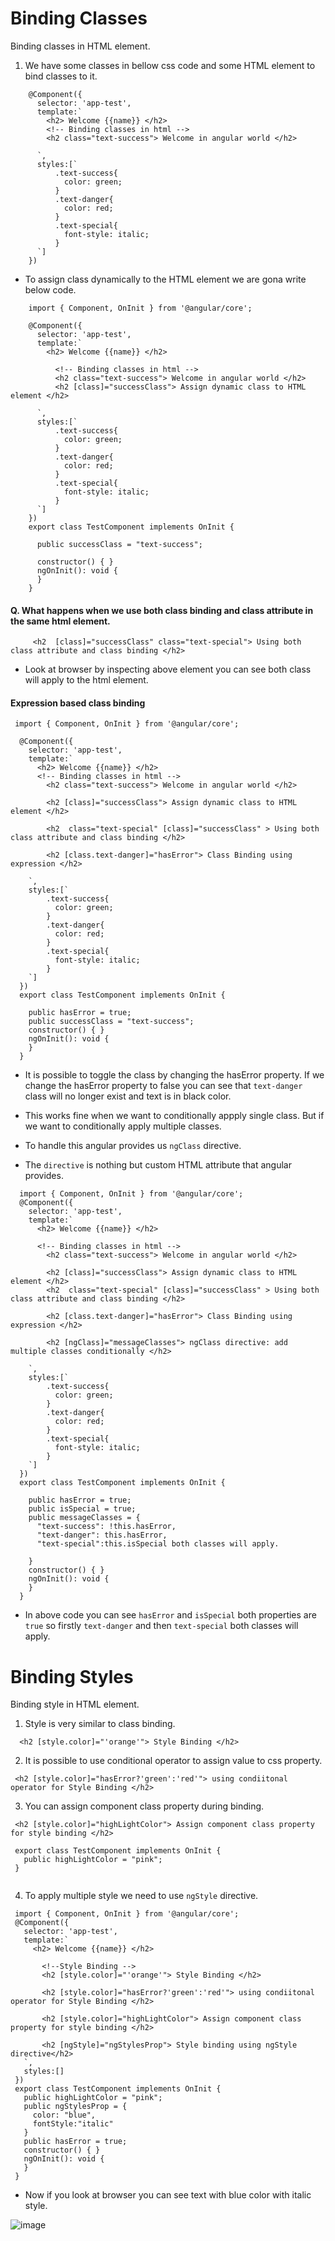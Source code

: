 # Binding Classes
Binding classes in HTML element.


 1) We have some classes in bellow css code and some HTML element to bind classes to it.

  ```
      @Component({
        selector: 'app-test',
        template:`
          <h2> Welcome {{name}} </h2>
          <!-- Binding classes in html -->
          <h2 class="text-success"> Welcome in angular world </h2>

        `,
        styles:[`
            .text-success{
              color: green;
            }
            .text-danger{
              color: red;
            }
            .text-special{
              font-style: italic;
            }
        `]
      })
  ```
  - To assign class dynamically to the HTML element we are gona write below code.
  ```
      import { Component, OnInit } from '@angular/core';

      @Component({
        selector: 'app-test',
        template:`
          <h2> Welcome {{name}} </h2>

            <!-- Binding classes in html -->
            <h2 class="text-success"> Welcome in angular world </h2>
            <h2 [class]="successClass"> Assign dynamic class to HTML element </h2>

        `,
        styles:[`
            .text-success{
              color: green;
            }
            .text-danger{
              color: red;
            }
            .text-special{
              font-style: italic;
            }
        `]
      })
      export class TestComponent implements OnInit {

        public successClass = "text-success";

        constructor() { }
        ngOnInit(): void {
        }
      }

  ```
  
  #### Q. What happens when we use both class binding and class attribute in the same html element.
 
 ```
      <h2  [class]="successClass" class="text-special"> Using both class attribute and class binding </h2>
 ```
 - Look at browser by inspecting above element you can see both class will apply to the html element.
 
 #### Expression based class binding
 ```
  import { Component, OnInit } from '@angular/core';

   @Component({
     selector: 'app-test',
     template:`
       <h2> Welcome {{name}} </h2>
       <!-- Binding classes in html -->
         <h2 class="text-success"> Welcome in angular world </h2>

         <h2 [class]="successClass"> Assign dynamic class to HTML element </h2>

         <h2  class="text-special" [class]="successClass" > Using both class attribute and class binding </h2>

         <h2 [class.text-danger]="hasError"> Class Binding using expression </h2>

     `,
     styles:[`
         .text-success{
           color: green;
         }
         .text-danger{
           color: red;
         }
         .text-special{
           font-style: italic;
         }
     `]
   })
   export class TestComponent implements OnInit {

     public hasError = true;
     public successClass = "text-success";
     constructor() { }
     ngOnInit(): void {
     }
   }

 ```
 - It is possible to toggle the class by changing the hasError property. If we change the hasError property to false you can see that `text-danger` class will no longer exist and text is in black color.
 
 - This works fine when we want to conditionally appply single class. But if we want to conditionally apply multiple classes.
 - To handle this angular provides us `ngClass` directive.
 - The `directive` is nothing but custom HTML attribute that angular provides.
 ```
   import { Component, OnInit } from '@angular/core';
   @Component({
     selector: 'app-test',
     template:`
       <h2> Welcome {{name}} </h2>

       <!-- Binding classes in html -->
         <h2 class="text-success"> Welcome in angular world </h2>

         <h2 [class]="successClass"> Assign dynamic class to HTML element </h2>
         <h2  class="text-special" [class]="successClass" > Using both class attribute and class binding </h2>

         <h2 [class.text-danger]="hasError"> Class Binding using expression </h2>

         <h2 [ngClass]="messageClasses"> ngClass directive: add multiple classes conditionally </h2>

     `,
     styles:[`
         .text-success{
           color: green;
         }
         .text-danger{
           color: red;
         }
         .text-special{
           font-style: italic;
         }
     `]
   })
   export class TestComponent implements OnInit {

     public hasError = true;
     public isSpecial = true;
     public messageClasses = {
       "text-success": !this.hasError,
       "text-danger": this.hasError,
       "text-special":this.isSpecial both classes will apply.
       
     }
     constructor() { }
     ngOnInit(): void {
     }
   }
 ```
 - In above code you can see `hasError` and `isSpecial` both properties are `true` so firstly `text-danger` and then `text-special` both classes will apply.
 
 
# Binding Styles
Binding style in HTML element.

1) Style is very similar to class binding.
```
  <h2 [style.color]="'orange'"> Style Binding </h2>
```
2) It is possible to use conditional operator to assign value to css property.
```
 <h2 [style.color]="hasError?'green':'red'"> using condiitonal operator for Style Binding </h2>
```
3) You can assign component class property during binding.
```
 <h2 [style.color]="highLightColor"> Assign component class property for style binding </h2>
 
 export class TestComponent implements OnInit {
   public highLightColor = "pink";
 }
 
```
4) To apply multiple style we need to use `ngStyle` directive.
```
 import { Component, OnInit } from '@angular/core';
 @Component({
   selector: 'app-test',
   template:`
     <h2> Welcome {{name}} </h2>

       <!--Style Binding -->
       <h2 [style.color]="'orange'"> Style Binding </h2>

       <h2 [style.color]="hasError?'green':'red'"> using condiitonal operator for Style Binding </h2>

       <h2 [style.color]="highLightColor"> Assign component class property for style binding </h2>

       <h2 [ngStyle]="ngStylesProp"> Style binding using ngStyle directive</h2>
   `,
   styles:[]
 })
 export class TestComponent implements OnInit {
   public highLightColor = "pink";
   public ngStylesProp = {
     color: "blue",
     fontStyle:"italic"
   }
   public hasError = true;
   constructor() { }
   ngOnInit(): void {
   }
 }

```
- Now if you look at browser you can see text with blue color with italic style.

![image](https://user-images.githubusercontent.com/35020560/90982309-fa3d0180-e583-11ea-886d-db6fd8fdebed.png)



 
 

